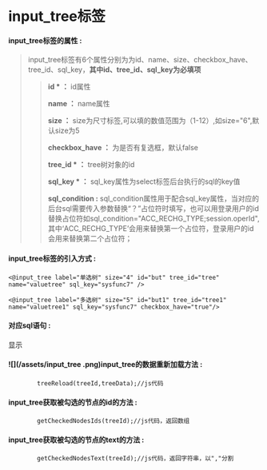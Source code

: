 # input\_tree**标签**

#### input\_tree**标签的属性 :**

> input\_tree标签有6个属性分别为为id、name、size、checkbox\_have、tree\_id、sql\_key，**其中id、tree\_id、sql\_key为必填项**
>
> > **id  \* ：** id属性
> >
> > **name ：** name属性
> >
> > **size ：** size为尺寸标签,可以填的数值范围为（1-12）,如size="6",默认size为5
> >
> > **checkbox\_have ：** 为是否有复选框，默认false
> >
> > **tree\_id \* ：** tree树对象的id
> >
> > **sql\_key \* ：** sql\_key属性为select标签后台执行的sql的key值
> >
> > **sql\_condition :** sql\_condition属性用于配合sql\_key属性，当对应的后台sql需要传入参数替换“？”占位符时填写，也可以用登录用户的id替换占位符如sql\_condition="ACC\_RECHG\_TYPE;session.operId",其中‘ACC\_RECHG\_TYPE’会用来替换第一个占位符，登录用户的id会用来替换第二个占位符；

#### input\_tree标签的引入方式 :

```
<@input_tree label="单选树" size="4" id="but" tree_id="tree" name="valuetree" sql_key="sysfunc7" />

<@input_tree label="多选树" size="5" id="but1" tree_id="tree1" name="valuetree1" sql_key="sysfunc7" checkbox_have="true"/>
```
#### 对应sql语句 :
显示
#### ![](/assets/input_tree .png)input\_tree的数据重新加载方法 :

```
        treeReload(treeId,treeData);//js代码
```

#### input\_tree获取被勾选的节点的id的方法 :

```
        getCheckedNodesIds(treeId);//js代码，返回数组
```

#### input\_tree获取被勾选的节点的text的方法 :

```
        getCheckedNodesText(treeId);//js代码，返回字符串，以","分割
```



